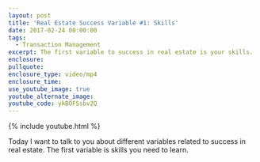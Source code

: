 ```yaml
---
layout: post
title: 'Real Estate Success Variable #1: Skills'
date: 2017-02-24 00:00:00
tags:
  - Transaction Management
excerpt: The first variable to success in real estate is your skills.
enclosure:
pullquote:
enclosure_type: video/mp4
enclosure_time:
use_youtube_image: true
youtube_alternate_image:
youtube_code: ykBOFSsbv2Q
---
```


{% include youtube.html %}

Today I want to talk to you about different variables related to success in real estate. The first variable is skills you need to learn.